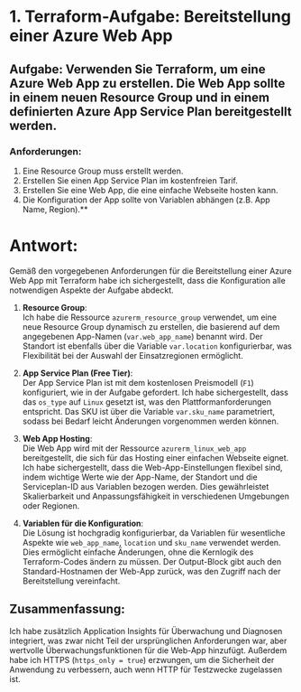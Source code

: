 # 1. Terraform-Aufgabe: Bereitstellung einer Azure Web App

## Aufgabe: Verwenden Sie Terraform, um eine Azure Web App zu erstellen. Die Web App sollte in einem neuen Resource Group und in einem definierten Azure App Service Plan bereitgestellt werden.

### Anforderungen:
1.	Eine Resource Group muss erstellt werden.
2.	Erstellen Sie einen App Service Plan im kostenfreien Tarif.
3.	Erstellen Sie eine Web App, die eine einfache Webseite hosten kann.
4.	Die Konfiguration der App sollte von Variablen abhängen (z.B. App Name, Region).**

# Antwort:
Gemäß den vorgegebenen Anforderungen für die Bereitstellung einer Azure Web App mit Terraform habe ich sichergestellt, dass die Konfiguration alle notwendigen Aspekte der Aufgabe abdeckt.

1. **Resource Group**:  
   Ich habe die Ressource `azurerm_resource_group` verwendet, um eine neue Resource Group dynamisch zu erstellen, die basierend auf dem angegebenen App-Namen (`var.web_app_name`) benannt wird. Der Standort ist ebenfalls über die Variable `var.location` konfigurierbar, was Flexibilität bei der Auswahl der Einsatzregionen ermöglicht.

2. **App Service Plan (Free Tier)**:  
   Der App Service Plan ist mit dem kostenlosen Preismodell (`F1`) konfiguriert, wie in der Aufgabe gefordert. Ich habe sichergestellt, dass das `os_type` auf `Linux` gesetzt ist, was den Plattformanforderungen entspricht. Das SKU ist über die Variable `var.sku_name` parametriert, sodass bei Bedarf leicht Änderungen vorgenommen werden können.

3. **Web App Hosting**:  
   Die Web App wird mit der Ressource `azurerm_linux_web_app` bereitgestellt, die sich für das Hosting einer einfachen Webseite eignet. Ich habe sichergestellt, dass die Web-App-Einstellungen flexibel sind, indem wichtige Werte wie der App-Name, der Standort und die Serviceplan-ID aus Variablen bezogen werden. Dies gewährleistet Skalierbarkeit und Anpassungsfähigkeit in verschiedenen Umgebungen oder Regionen.

4. **Variablen für die Konfiguration**:  
   Die Lösung ist hochgradig konfigurierbar, da Variablen für wesentliche Aspekte wie `web_app_name`, `location` und `sku_name` verwendet werden. Dies ermöglicht einfache Änderungen, ohne die Kernlogik des Terraform-Codes ändern zu müssen. Der Output-Block gibt auch den Standard-Hostnamen der Web-App zurück, was den Zugriff nach der Bereitstellung vereinfacht.

## Zusammenfassung:
Ich habe zusätzlich Application Insights für Überwachung und Diagnosen integriert, was zwar nicht Teil der ursprünglichen Anforderungen war, aber wertvolle Überwachungsfunktionen für die Web-App hinzufügt. Außerdem habe ich HTTPS (`https_only = true`) erzwungen, um die Sicherheit der Anwendung zu verbessern, auch wenn HTTP für Testzwecke zugelassen ist.



